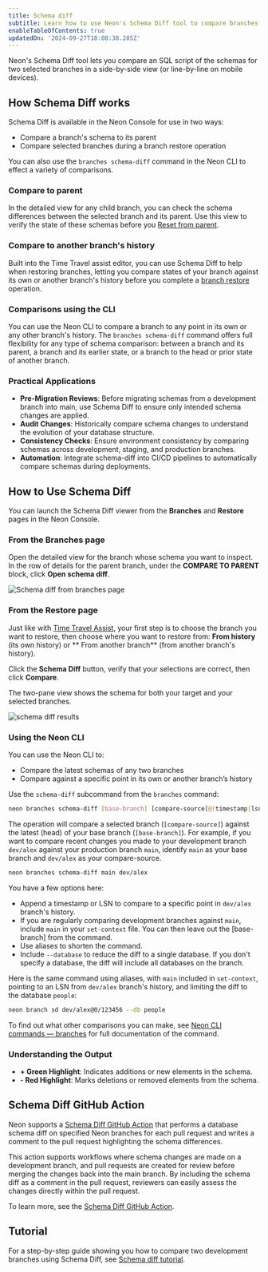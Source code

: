 ```yaml
---
title: Schema diff
subtitle: Learn how to use Neon's Schema Diff tool to compare branches of your database
enableTableOfContents: true
updatedOn: '2024-09-27T18:08:38.285Z'
---
```


Neon's Schema Diff tool lets you compare an SQL script of the schemas for two selected branches in a side-by-side view (or line-by-line on mobile devices).

## How Schema Diff works

Schema Diff is available in the Neon Console for use in two ways:

- Compare a branch's schema to its parent
- Compare selected branches during a branch restore operation

You can also use the `branches schema-diff` command in the Neon CLI to effect a variety of comparisons.

### Compare to parent

In the detailed view for any child branch, you can check the schema differences between the selected branch and its parent. Use this view to verify the state of these schemas before you [Reset from parent](/docs/guides/reset-from-parent).

### Compare to another branch's history

Built into the Time Travel assist editor, you can use Schema Diff to help when restoring branches, letting you compare states of your branch against its own or another branch's history before you complete a [branch restore](/docs/guides/branch-restore) operation.

### Comparisons using the CLI

You can use the Neon CLI to compare a branch to any point in its own or any other branch's history. The `branches schema-diff` command offers full flexibility for any type of schema comparison: between a branch and its parent, a branch and its earlier state, or a branch to the head or prior state of another branch.

### Practical Applications

- **Pre-Migration Reviews**: Before migrating schemas from a development branch into main, use Schema Diff to ensure only intended schema changes are applied.
- **Audit Changes**: Historically compare schema changes to understand the evolution of your database structure.
- **Consistency Checks**: Ensure environment consistency by comparing schemas across development, staging, and production branches.
- **Automation**: Integrate schema-diff into CI/CD pipelines to automatically compare schemas during deployments.

## How to Use Schema Diff

You can launch the Schema Diff viewer from the **Branches** and **Restore** pages in the Neon Console.

### From the Branches page

Open the detailed view for the branch whose schema you want to inspect. In the row of details for the parent branch, under the **COMPARE TO PARENT** block, click **Open schema diff**.

![Schema diff from branches page](/docs/guides/schema_diff_compare_parent.png)

### From the Restore page

Just like with [Time Travel Assist](/docs/guides/branch-restore#using-time-travel-assist), your first step is to choose the branch you want to restore, then choose where you want to restore from: **From history** (its own history) or ** From another branch** (from another branch's history).

Click the **Schema Diff** button, verify that your selections are correct, then click **Compare**.

The two-pane view shows the schema for both your target and your selected branches.

![schema diff results](/docs/guides/schema_diff_result.png)

### Using the Neon CLI

You can use the Neon CLI to:

- Compare the latest schemas of any two branches
- Compare against a specific point in its own or another branch’s history

Use the `schema-diff` subcommand from the `branches` command:

```bash
neon branches schema-diff [base-branch] [compare-source[@(timestamp|lsn)]]
```

The operation will compare a selected branch (`[compare-source]`) against the latest (head) of your base branch (`[base-branch]`). For example, if you want to compare recent changes you made to your development branch `dev/alex` against your production branch `main`, identify `main` as your base branch and `dev/alex` as your compare-source.

```bash
neon branches schema-diff main dev/alex
```

You have a few options here:

- Append a timestamp or LSN to compare to a specific point in `dev/alex` branch's history.
- If you are regularly comparing development branches against `main`, include `main` in your `set-context` file. You can then leave out the [base-branch] from the command.
- Use aliases to shorten the command.
- Include `--database` to reduce the diff to a single database. If you don't specify a database, the diff will include all databases on the branch.

Here is the same command using aliases, with `main` included in `set-context`, pointing to an LSN from `dev/alex` branch's history, and limiting the diff to the database `people`:

```bash
neon branch sd dev/alex@0/123456 --db people
```

To find out what other comparisons you can make, see [Neon CLI commands — branches](/docs/reference/cli-branches#schema-diff) for full documentation of the command.

### Understanding the Output

- **+ Green Highlight**: Indicates additions or new elements in the schema.
- **- Red Highlight**: Marks deletions or removed elements from the schema.

## Schema Diff GitHub Action

Neon supports a [Schema Diff GitHub Action](/docs/guides/branching-github-actions#schema-diff-action) that performs a database schema diff on specified Neon branches for each pull request and writes a comment to the pull request highlighting the schema differences.

This action supports workflows where schema changes are made on a development branch, and pull requests are created for review before merging the changes back into the main branch. By including the schema diff as a comment in the pull request, reviewers can easily assess the changes directly within the pull request.

To learn more, see the [Schema Diff GitHub Action](/docs/guides/branching-github-actions#schema-diff-action).

## Tutorial

For a step-by-step guide showing you how to compare two development branches using Schema Diff, see [Schema diff tutorial](/docs/guides/schema-diff-tutorial).

